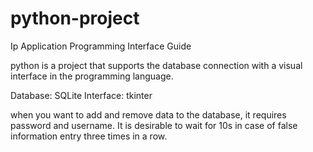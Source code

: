 # python-project
Ip Application Programming Interface Guide

python is a project that supports the database connection with a visual 
interface in the programming language.

Database: SQLite
Interface: tkinter

when you want to add and remove data to the database, it requires password 
and username. It is desirable to wait for 10s in case of false information 
entry three times in a row.
